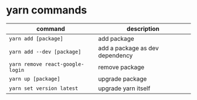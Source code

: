 # yarn commands

command | description
-- | -- 
`yarn add [package]` | add package
`yarn add --dev [package]` | add a package as dev dependency
`yarn remove react-google-login` | remove package
`yarn up [package]` | upgrade package
`yarn set version latest` | upgrade yarn itself
